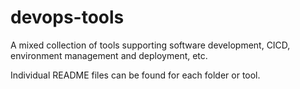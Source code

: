 # devops-tools
A mixed collection of tools supporting software development, CICD, environment management and deployment, etc.

Individual README files can be found for each folder or tool. 
